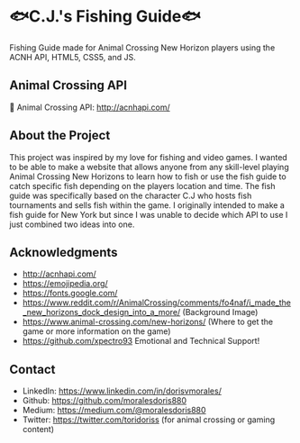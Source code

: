 # 🐟C.J.'s Fishing Guide🐟
Fishing Guide made for Animal Crossing New Horizon players using the ACNH API, HTML5, CSS5, and JS.

## Animal Crossing API 

🍃 Animal Crossing API: http://acnhapi.com/

## About the Project 

This project was inspired by my love for fishing and video games. I wanted to be able to make a website that allows anyone from any skill-level playing Animal Crossing New Horizons to learn how to fish or use the fish guide to catch specific fish depending on the players location and time. The fish guide was specifically based on the character C.J who hosts fish tournaments and sells fish within the game. I originally intended to make a fish guide for New York but since I was unable to decide which API to use I just combined two ideas into one. 

## Acknowledgments

* http://acnhapi.com/
* https://emojipedia.org/
* https://fonts.google.com/ 
* https://www.reddit.com/r/AnimalCrossing/comments/fo4naf/i_made_the_new_horizons_dock_design_into_a_more/ (Background Image)
* https://www.animal-crossing.com/new-horizons/ (Where to get the game or more information on the game) 
* https://github.com/xpectro93 Emotional and Technical Support! 

## Contact

* LinkedIn: https://www.linkedin.com/in/dorisvmorales/
* Github: https://github.com/moralesdoris880
* Medium: https://medium.com/@moralesdoris880
* Twitter: https://twitter.com/toridoriss (for animal crossing or gaming content)

